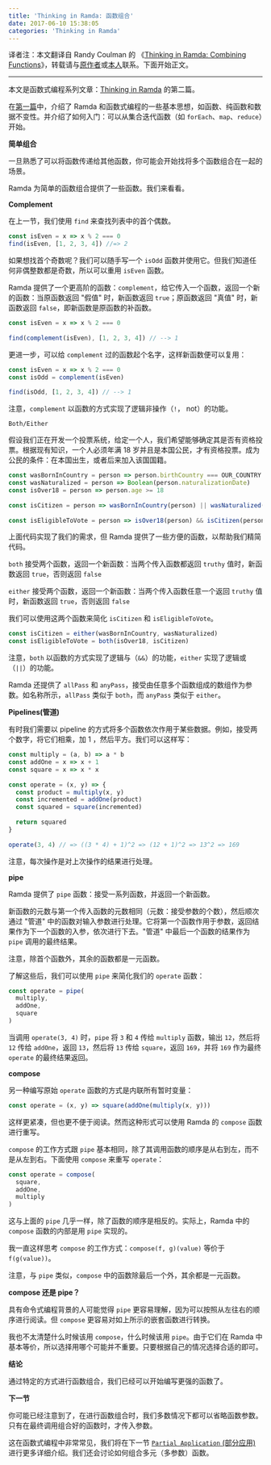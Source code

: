 ```yaml
---
title: 'Thinking in Ramda: 函数组合'
date: 2017-06-10 15:38:05
categories: 'Thinking in Ramda'
---
```


译者注：本文翻译自 Randy Coulman 的 《[Thinking in Ramda: Combining Functions](http://randycoulman.com/blog/2016/05/31/thinking-in-ramda-combining-functions/)》，转载请与[原作者](https://github.com/randycoulman)或[本人](https://github.com/adispring)联系。下面开始正文。

---

本文是函数式编程系列文章：[Thinking in Ramda](https://adispring.coding.me/categories/Thinking-in-Ramda/) 的第二篇。

在[第一篇](https://adispring.coding.me/2017/06/09/Thinking-in-Ramda-%E5%85%A5%E9%97%A8/)中，介绍了 Ramda 和函数式编程的一些基本思想，如函数、纯函数和数据不变性。并介绍了如何入门：可以从集合迭代函数（如 `forEach`、`map`、`reduce`）开始。

**简单组合**

一旦熟悉了可以将函数传递给其他函数，你可能会开始找将多个函数组合在一起的场景。

Ramda 为简单的函数组合提供了一些函数。我们来看看。

**Complement**

在上一节，我们使用 `find` 来查找列表中的首个偶数。

```js
const isEven = x => x % 2 === 0
find(isEven, [1, 2, 3, 4]) //=> 2 
```

如果想找首个奇数呢？我们可以随手写一个 `isOdd` 函数并使用它。但我们知道任何非偶整数都是奇数，所以可以重用 `isEven` 函数。

Ramda 提供了一个更高阶的函数：`complement`，给它传入一个函数，返回一个新的函数：当原函数返回 "假值" 时，新函数返回 `true`；原函数返回 "真值" 时，新函数返回 `false`，即新函数是原函数的补函数。

```js
const isEven = x => x % 2 === 0
 
find(complement(isEven), [1, 2, 3, 4]) // --> 1
```

更进一步，可以给 `complement` 过的函数起个名字，这样新函数便可以复用：

```js
const isEven = x => x % 2 === 0
const isOdd = complement(isEven)
 
find(isOdd, [1, 2, 3, 4]) // --> 1
```

注意，`complement` 以函数的方式实现了逻辑非操作（`!`， not）的功能。

`Both/Either`

假设我们正在开发一个投票系统，给定一个人，我们希望能够确定其是否有资格投票。根据现有知识，一个人必须年满 18 岁并且是本国公民，才有资格投票。成为公民的条件：在本国出生，或者后来加入该国国籍。

```js
const wasBornInCountry = person => person.birthCountry === OUR_COUNTRY
const wasNaturalized = person => Boolean(person.naturalizationDate)
const isOver18 = person => person.age >= 18
 
const isCitizen = person => wasBornInCountry(person) || wasNaturalized(person)
 
const isEligibleToVote = person => isOver18(person) && isCitizen(person)
```

上面代码实现了我们的需求，但 Ramda 提供了一些方便的函数，以帮助我们精简代码。

`both` 接受两个函数，返回一个新函数：当两个传入函数都返回 `truthy` 值时，新函数返回 `true`，否则返回 `false`

`either` 接受两个函数，返回一个新函数：当两个传入函数任意一个返回 `truthy` 值时，新函数返回 `true`，否则返回 `false`

我们可以使用这两个函数来简化 `isCitizen` 和 `isEligibleToVote`。
```js
const isCitizen = either(wasBornInCountry, wasNaturalized)
const isEligibleToVote = both(isOver18, isCitizen)
```
注意，`both` 以函数的方式实现了逻辑与（`&&`）的功能，`either` 实现了逻辑或（`||`）的功能。

Ramda 还提供了 `allPass` 和 `anyPass`，接受由任意多个函数组成的数组作为参数。如名称所示，`allPass` 类似于 `both`，而 `anyPass` 类似于 `either`。

**Pipelines(管道)**

有时我们需要以 pipeline 的方式将多个函数依次作用于某些数据。例如，接受两个数字，将它们相乘，加 1 ，然后平方。我们可以这样写：

```js
const multiply = (a, b) => a * b
const addOne = x => x + 1
const square = x => x * x
 
const operate = (x, y) => {
  const product = multiply(x, y)
  const incremented = addOne(product)
  const squared = square(incremented)
 
  return squared
}
 
operate(3, 4) // => ((3 * 4) + 1)^2 => (12 + 1)^2 => 13^2 => 169
```

注意，每次操作是对上次操作的结果进行处理。

**pipe**

Ramda 提供了 `pipe` 函数：接受一系列函数，并返回一个新函数。

新函数的元数与第一个传入函数的元数相同（元数：接受参数的个数），然后顺次通过 "管道" 中的函数对输入参数进行处理。它将第一个函数作用于参数，返回结果作为下一个函数的入参，依次进行下去。"管道" 中最后一个函数的结果作为 `pipe` 调用的最终结果。

注意，除首个函数外，其余的函数都是一元函数。

了解这些后，我们可以使用 `pipe` 来简化我们的 `operate` 函数：

```js
const operate = pipe(
  multiply,
  addOne,
  square
)
```

当调用 `operate(3, 4)` 时，`pipe` 将 `3` 和 `4` 传给 `multiply` 函数，输出 `12`，然后将 `12` 传给 `addOne`，返回 `13`，然后将 `13` 传给 `square`，返回 `169`，并将 `169` 作为最终 `operate` 的最终结果返回。

**compose**

另一种编写原始 `operate` 函数的方式是内联所有暂时变量：

```js
const operate = (x, y) => square(addOne(multiply(x, y)))
```

这样更紧凑，但也更不便于阅读。然而这种形式可以使用 Ramda 的 `compose` 函数进行重写。

`compose` 的工作方式跟 `pipe` 基本相同，除了其调用函数的顺序是从右到左，而不是从左到右。下面使用 `compose` 来重写 `operate`：

```js
const operate = compose(
  square,
  addOne,
  multiply
)
```

这与上面的 `pipe` 几乎一样，除了函数的顺序是相反的。实际上，Ramda 中的 `compose` 函数的内部是用 `pipe` 实现的。

我一直这样思考 `compose` 的工作方式：`compose(f, g)(value)` 等价于 `f(g(value))`。

注意，与 `pipe` 类似，`compose` 中的函数除最后一个外，其余都是一元函数。

**compose 还是 pipe？**

具有命令式编程背景的人可能觉得 `pipe` 更容易理解，因为可以按照从左往右的顺序进行阅读。但 `compose` 更容易对如上所示的嵌套函数进行转换。

我也不太清楚什么时候该用 `compose`，什么时候该用 `pipe`。由于它们在 Ramda 中基本等价，所以选择用哪个可能并不重要。只要根据自己的情况选择合适的即可。

**结论**

通过特定的方式进行函数组合，我们已经可以开始编写更强的函数了。

**下一节**

你可能已经注意到了，在进行函数组合时，我们多数情况下都可以省略函数参数。只有在最终调用组合好的函数时，才传入参数。

这在函数式编程中非常常见，我们将在下一节 [`Partial Application` (部分应用)](https://adispring.coding.me/2017/06/11/Thinking-in-Ramda-Partial-Application/)进行更多详细介绍。我们还会讨论如何组合多元（多参数）函数。

